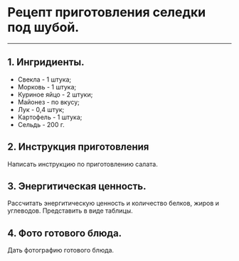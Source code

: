 # **Рецепт приготовления селедки под шубой.** #
___

## 1. **Ингридиенты.** ##

* Свекла - 1 штука;
* Морковь - 1 штука;
* Куриное яйцо - 2 штуки;
* Майонез - по вкусу;
* Лук - 0,4 штук;
* Картофель - 1 штука;
* Сельдь - 200 г. 

## 2. **Инструкция приготовления** ##

Написать инструкцию по приготовлению салата. 

## 3. **Энергитическая ценность.** ##

Рассчитать энергитическую ценность и количество белков, жиров и углеводов. Представить в виде таблицы. 

## 4. **Фото готового блюда.** ##

Дать фотографию готового блюда. 